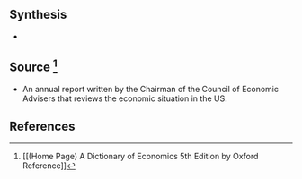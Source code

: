 ## Synthesis
- 
## Source [^1]
- An annual report written by the Chairman of the Council of Economic Advisers that reviews the economic situation in the US.
## References

[^1]: [[(Home Page) A Dictionary of Economics 5th Edition by Oxford Reference]]